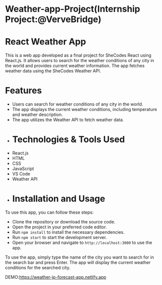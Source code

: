 
# Weather-app-Project(Internship Project:@VerveBridge)
# React Weather App
This is a web app developed as a final project for SheCodes React using React.js. It allows users to search for the weather conditions of any city in the world and provides current weather information. The app fetches weather data using the SheCodes Weather API.
# Features
- Users can search for weather conditions of any city in the world.
- The app displays the current weather conditions, including temperature and weather description.
- The app utilizes the  Weather API to fetch weather data.
- # Technologies & Tools Used
- React.js
- HTML
- CSS
- JavaScript
- VS Code
- Weather API
- # Installation and Usage
To use this app, you can follow these steps:

- Clone the repository or download the source code.
- Open the project in your preferred code editor.
- Run  `npm install` to install the necessary dependencies.
- Run `npm start` to start the development server.
- Open your browser and navigate to `http://localhost:3000` to use the app.

To use the app, simply type the name of the city you want to search for in the search bar and press Enter. The app will display the current weather conditions for the searched city.

DEMO:https://weather-jp-forecast-app.netlify.app
  





